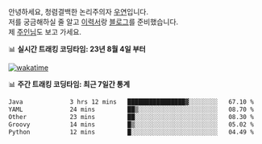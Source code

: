 안녕하세요, 청렴결백한 논리주의자 [우연](https://dev-wooyeon.github.io/quiz-app/)입니다.  
저를 궁금해하실 줄 알고 [이력서](https://ieunune.notion.site/d836ecc9172144d4b39f185b89f16a62)랑 [블로그](https://notion-blog-ieunune.vercel.app)를 준비했습니다.  
제 [주인님](https://www.instagram.com/lovely_hiru_hari_s2/)도 보고 가세요.


📊 **실시간 트래킹 코딩타임: 23년 8월 4일 부터**  

[![wakatime](https://wakatime.com/badge/user/099dd627-fdab-4072-b87a-fa91c7a76d8d.svg?style=for-the-badge)](https://wakatime.com/@099dd627-fdab-4072-b87a-fa91c7a76d8d)

📊 **주간 트래킹 코딩타임: 최근 7일간 통계**

<!--START_SECTION:waka-->

```txt
Java             3 hrs 12 mins   ████████████████▓░░░░░░░░   67.10 %
YAML             24 mins         ██▒░░░░░░░░░░░░░░░░░░░░░░   08.70 %
Other            23 mins         ██░░░░░░░░░░░░░░░░░░░░░░░   08.30 %
Groovy           14 mins         █▒░░░░░░░░░░░░░░░░░░░░░░░   05.02 %
Python           12 mins         █░░░░░░░░░░░░░░░░░░░░░░░░   04.49 %
```

<!--END_SECTION:waka-->

<!-- ![](./profile-3d-contrib/profile-night-view.svg)-->

